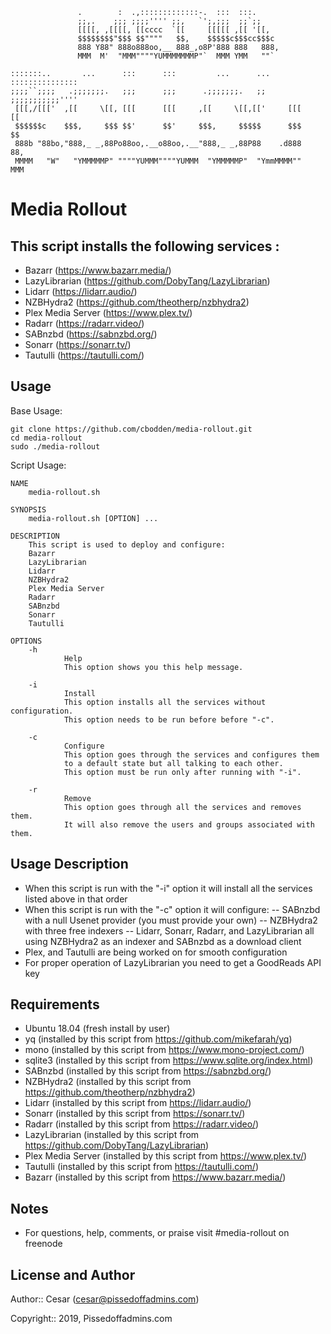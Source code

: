 ```
               .        :  .,:::::::::::::-.  :::  :::.
               ;;,.    ;;; ;;;;'''' ;;,   `';,;;;  ;;`;;
               [[[[, ,[[[[, [[cccc  `[[     [[[[[ ,[[ '[[,
               $$$$$$$$"$$$ $$""""   $$,    $$$$$c$$$cc$$$c
               888 Y88" 888o888oo,__ 888_,o8P'888 888   888,
               MMM  M'  "MMM""""YUMMMMMMMP"`  MMM YMM   ""`

:::::::..       ...      :::      :::         ...      ...    :::::::::::::::
;;;;``;;;;   .;;;;;;;.   ;;;      ;;;      .;;;;;;;.   ;;     ;;;;;;;;;;;''''
 [[[,/[[['  ,[[     \[[, [[[      [[[     ,[[     \[[,[['     [[[     [[
 $$$$$$c    $$$,     $$$ $$'      $$'     $$$,     $$$$$      $$$     $$
 888b "88bo,"888,_ _,88Po88oo,.__o88oo,.__"888,_ _,88P88    .d888     88,
 MMMM   "W"   "YMMMMMP" """"YUMMM""""YUMMM  "YMMMMMP"  "YmmMMMM""     MMM

```
Media Rollout
====

This script installs the following services :
----

- Bazarr (https://www.bazarr.media/)
- LazyLibrarian (https://github.com/DobyTang/LazyLibrarian)
- Lidarr (https://lidarr.audio/)
- NZBHydra2 (https://github.com/theotherp/nzbhydra2)
- Plex Media Server (https://www.plex.tv/)
- Radarr (https://radarr.video/)
- SABnzbd (https://sabnzbd.org/)
- Sonarr (https://sonarr.tv/)
- Tautulli (https://tautulli.com/)


Usage
----
Base Usage:
```
git clone https://github.com/cbodden/media-rollout.git
cd media-rollout
sudo ./media-rollout
```

Script Usage:
```
NAME
    media-rollout.sh

SYNOPSIS
    media-rollout.sh [OPTION] ...

DESCRIPTION
    This script is used to deploy and configure:
    Bazarr
    LazyLibrarian
    Lidarr
    NZBHydra2
    Plex Media Server
    Radarr
    SABnzbd
    Sonarr
    Tautulli

OPTIONS
    -h
            Help
            This option shows you this help message.

    -i
            Install
            This option installs all the services without configuration.
            This option needs to be run before before "-c".

    -c
            Configure
            This option goes through the services and configures them
            to a default state but all talking to each other.
            This option must be run only after running with "-i".

    -r
            Remove
            This option goes through all the services and removes them.
            It will also remove the users and groups associated with them.
```


Usage Description
----
- When this script is run with the "-i" option it will install all the services listed above in that order
- When this script is run with the "-c" option it will configure:
-- SABnzbd with a null Usenet provider (you must provide your own)
-- NZBHydra2 with three free indexers
-- Lidarr, Sonarr, Radarr, and LazyLibrarian all using NZBHydra2 as an indexer and SABnzbd as a download client
- Plex, and Tautulli are being worked on for smooth configuration
- For proper operation of LazyLibrarian you need to get a GoodReads API key


Requirements
----
- Ubuntu 18.04 (fresh install by user)
- yq (installed by this script from https://github.com/mikefarah/yq)
- mono (installed by this script from https://www.mono-project.com/)
- sqlite3 (installed by this script from https://www.sqlite.org/index.html)
- SABnzbd (installed by this script from https://sabnzbd.org/)
- NZBHydra2 (installed by this script from https://github.com/theotherp/nzbhydra2)
- Lidarr (installed by this script from https://lidarr.audio/)
- Sonarr (installed by this script from https://sonarr.tv/)
- Radarr (installed by this script from https://radarr.video/)
- LazyLibrarian (installed by this script from https://github.com/DobyTang/LazyLibrarian)
- Plex Media Server (installed by this script from https://www.plex.tv/)
- Tautulli (installed by this script from https://tautulli.com/)
- Bazarr (installed by this script from https://www.bazarr.media/)

Notes
----
- For questions, help, comments, or praise visit #media-rollout on freenode


License and Author
----

Author:: Cesar (cesar@pissedoffadmins.com)

Copyright:: 2019, Pissedoffadmins.com
